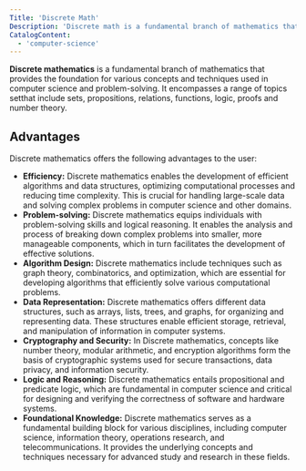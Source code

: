 ```yaml
---
Title: 'Discrete Math'
Description: 'Discrete math is a fundamental branch of mathematics that provides the foundation for various concepts and techniques used in computer science and problem-solving.'
CatalogContent:
  - 'computer-science'
---
```


**Discrete mathematics** is a fundamental branch of mathematics that provides the foundation for various concepts and techniques used in computer science and problem-solving. It encompasses a range of topics  setthat include sets, propositions, relations, functions, logic, proofs and number theory.

## Advantages

Discrete mathematics offers the following advantages to the user:

- **Efficiency:** Discrete mathematics enables the development of efficient algorithms and data structures, optimizing computational processes and reducing time complexity. This is crucial for handling large-scale data and solving complex problems in computer science and other domains.
- **Problem-solving:** Discrete mathematics equips individuals with problem-solving skills and logical reasoning. It enables the analysis and process of breaking down complex problems into smaller, more manageable components, which in turn facilitates the development of effective solutions.
- **Algorithm Design:** Discrete mathematics include techniques such as graph theory, combinatorics, and optimization, which are essential for developing algorithms that efficiently solve various computational problems.
- **Data Representation:** Discrete mathematics offers different data structures, such as arrays, lists, trees, and graphs, for organizing and representing data. These structures enable efficient storage, retrieval, and manipulation of information in computer systems.
- **Cryptography and Security:** In Discrete mathematics, concepts like number theory, modular arithmetic, and encryption algorithms form the basis of cryptographic systems used for secure transactions, data privacy, and information security.
- **Logic and Reasoning:** Discrete mathematics entails propositional and predicate logic, which are fundamental in computer science and critical for designing and verifying the correctness of software and hardware systems.
- **Foundational Knowledge:** Discrete mathematics serves as a fundamental building block for various disciplines, including computer science, information theory, operations research, and telecommunications. It provides the underlying concepts and techniques necessary for advanced study and research in these fields.
